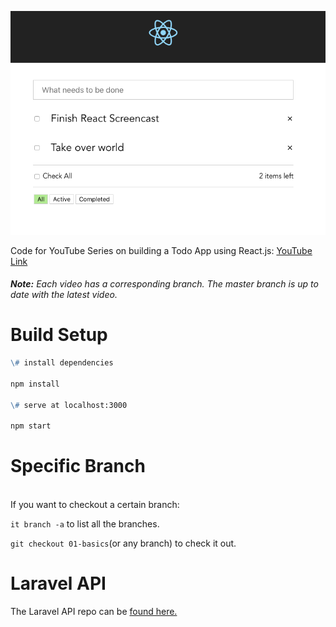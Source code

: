 ![alt react project](img/img-1.png)
<br>

Code for YouTube Series on building a Todo App using React.js: [YouTube Link](https://www.youtube.com)

###### **Note:** Each video has a corresponding branch. The master branch is up to date with the latest video.

# Build Setup

```md
\# install dependencies

npm install

\# serve at localhost:3000

npm start
```

# Specific Branch

 <br>
If you want to checkout a certain branch:

`it branch -a` to list all the branches.

`git checkout 01-basics`(or any branch) to check it out.

# Laravel API

The Laravel API repo can be [found here.](https://github.com/drehimself/todo-laravel)

